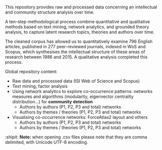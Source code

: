 



This repository provides raw and processed data concerning an intellectual and community structure analysis over time. 

A ten-step methodological process combine quantitative and qualitative methods based on text mining, network analytics, and grounded theory analysis, to capture latent research topics, theories and authors over time. 

The cleaned corpus has allowed us to quantitatively examine 796 English articles, published in 277 peer-reviewed journals, indexed in WoS and Scopus, which synthesises the intellectual structure of these areas of research between 1986 and 2015. A qualitative analysis completed this process.

Global repository content:


* Raw data and processed data (ISI Web of Science and Scopus)
* Text mining, factor analysis
* Using network analytics to explore co-occurrence patterns: networks measures and algorithms (modularity, eigenvector centrality distribution...) for **community detection**
  * Authors by authors (P1, P2, P3 and total) networks
  * Authors by themes / theories (P1, P2, P3 and total) networks
* Visualising co-occurrence networks: ForceAtlas2 layout and others
  * Authors by authors (P1, P2, P3 and total) networks
  * Authors by themes / theories (P1, P2, P3 and total) networks



:shipit: **Note:** when opening .csv files please note that they are comma delimited, with Unicode UTF-8 encoding.
